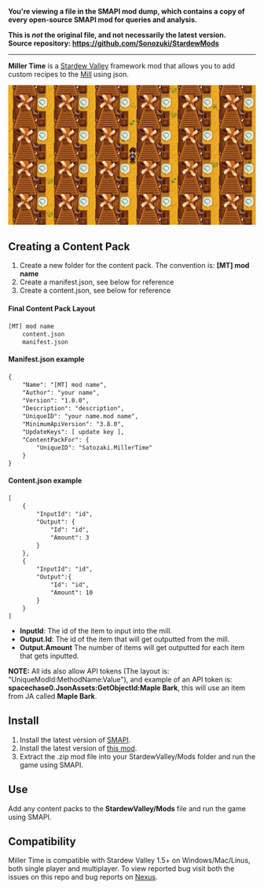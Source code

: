 **You're viewing a file in the SMAPI mod dump, which contains a copy of every open-source SMAPI mod
for queries and analysis.**

**This is _not_ the original file, and not necessarily the latest version.**  
**Source repository: https://github.com/Sonozuki/StardewMods**

----

**Miller Time** is a [Stardew Valley](http://stardewvalley.net/) framework mod that allows you to add custom recipes to the [Mill](https://stardewcommunitywiki.com/Mill) using json.

![](pics/millertime.png)

## Creating a Content Pack
1. Create a new folder for the content pack. The convention is: **[MT] mod name**
2. Create a manifest.json, see below for reference
3. Create a content.json, see below for reference

#### Final Content Pack Layout
    [MT] mod name
        content.json
        manifest.json

#### Manifest.json example
    {
        "Name": "[MT] mod name",
        "Author": "your name",
        "Version": "1.0.0",
        "Description": "description",
        "UniqueID": "your name.mod name",
        "MinimumApiVersion": "3.8.0",
        "UpdateKeys": [ update key ],
        "ContentPackFor": {
            "UniqueID": "Satozaki.MillerTime"
        }
    }

#### Content.json example
    [
        {
            "InputId": "id",
            "Output": {
                "Id": "id",
                "Amount": 3
            }
        },
        {
            "InputId": "id",
            "Output":{
                "Id": "id",
                "Amount": 10
            }
        }
    ]

* **InputId**: The id of the item to input into the mill.
* **Output.Id**: The id of the item that will get outputted from the mill.
* **Output.Amount** The number of items will get outputted for each item that gets inputted.

**NOTE:** All ids also allow API tokens (The layout is: "UniqueModId:MethodName:Value"), and example of an API token is: **spacechase0.JsonAssets:GetObjectId:Maple Bark**, this will use an item from JA called **Maple Bark**.

## Install
1. Install the latest version of [SMAPI](https://www.nexusmods.com/stardewvalley/mods/2400).
2. Install the latest version of [this mod](https://www.nexusmods.com/stardewvalley/mods/7575).
3. Extract the .zip mod file into your StardewValley/Mods folder and run the game using SMAPI.

## Use
Add any content packs to the **StardewValley/Mods** file and run the game using SMAPI.

## Compatibility
Miller Time is compatible with Stardew Valley 1.5+ on Windows/Mac/Linus, both single player and multiplayer. To view reported bug visit both the issues on this repo and bug reports on [Nexus](https://www.nexusmods.com/stardewvalley/mods/7575?tab=bugs).
